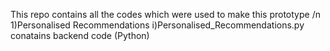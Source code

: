 This repo contains all the codes which were used to make this prototype /n
1)Personalised Recommendations
   i)Personalised_Recommendations.py conatains backend code (Python)
 
